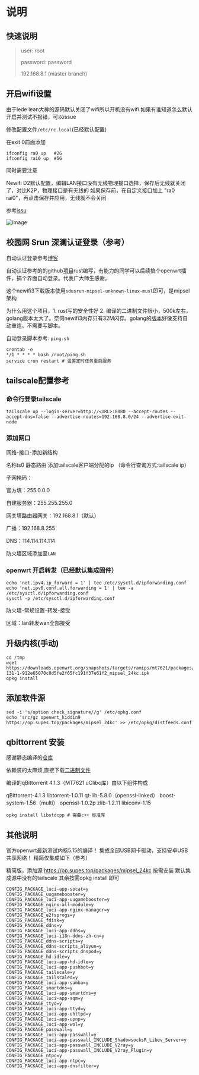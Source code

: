 # 说明

## 快速说明
> user: root
> 
> password: password
> 
> 192.168.8.1 (master branch)

## 开启wifi设置
由于lede lean大神的源码默认关闭了wifi所以开机没有wifi
如果有谁知道怎么默认开启并测试不报错，可以issue

修改配置文件`/etc/rc.local`(已经默认配置)

在exit 0前面添加

```shell
ifconfig ra0 up   #2G
ifconfig rai0 up  #5G
```

同时需要注意

Newifi D2默认配置，编辑LAN接口没有无线物理接口选择，保存后无线就关闭了，对比K2P，物理接口是有无线的
如果保存前，在自定义接口加上 "ra0 rai0"，再点击保存并应用，无线就不会关闭

参考[issu](https://github.com/coolsnowwolf/lede/issues/8259)



![image](https://user-images.githubusercontent.com/8328013/141735800-bc5751af-7e19-44bc-b9c3-1d9f13eada4f.png)

## 校园网 Srun 深澜认证登录（参考）

自动认证登录参考[博客](https://blog.csdn.net/qq248606117/article/details/125144699)

自动认证参考的的github[项目](https://github.com/zu1k/sdusrun)rust编写，有能力的同学可以后续搞个openwrt插件，搞个界面自动登录。代表广大师生感谢。

这个newifi3下载版本使用`sdusrun-mipsel-unknown-linux-musl`即可，是mipsel架构

为什么用这个项目，1. rust写的安全性好 2. 编译的二进制文件很小，500k左右，golang版本太大了。奈何newifi3内存只有32M闪存。golang的[版本](https://github.com/hstable/SRUN_LOGIN)好像支持自动重连。不需要写脚本。

自动登录脚本参考: `ping.sh`

```shell
crontab -e
*/1 * * * * bash /root/ping.sh
service cron restart # 设置定时任务重启服务
```



## tailscale配置参考

### 命令行登录tailscale

```shell
tailscale up --login-server=http://<URL>:8080 --accept-routes --accept-dns=false --advertise-routes=192.168.8.0/24 --advertise-exit-node
```

### 添加网口

网络-接口-添加新结构

名称ts0 静态路由 添加tailscale客户端分配的ip （命令行查询方式:tailscale ip）

子网掩码：

官方填：255.0.0.0

自建服务器：255.255.255.0

网关填路由器网关：192.168.8.1（默认）

广播：192.168.8.255

DNS：114.114.114.114

防火墙区域添加至`LAN`

### openwrt 开启转发（已经默认集成固件）

```shell
echo 'net.ipv4.ip_forward = 1' | tee /etc/sysctl.d/ipforwarding.conf
echo 'net.ipv6.conf.all.forwarding = 1' | tee -a /etc/sysctl.d/ipforwarding.conf
sysctl -p /etc/sysctl.d/ipforwarding.conf
```

防火墙-常规设置-转发-接受

区域：lan转发wan全部接受

## 升级内核(手动)

```shell
cd /tmp
wget https://downloads.openwrt.org/snapshots/targets/ramips/mt7621/packages/kernel_5.10.
131-1-912e65070c8d5fe2f65fc191f37e61f2_mipsel_24kc.ipk
opkg install 
```

## 添加软件源

```shell
sed -i 's/option check_signature//g' /etc/opkg.conf
echo 'src/gz openwrt_kiddin9 https://op.supes.top/packages/mipsel_24kc' >> /etc/opkg/distfeeds.conf
```

## qbittorrent 安装

感谢静态编译的[仓库](https://github.com/jsp1256/qBittorrent_cross_complie)

依赖装的太麻烦,直接下载[二进制文件](https://github.com/jsp1256/qBittorrent_cross_complie/blob/master/bin/4.4.0/qbittorrent-nox)


编译的qBittorrent 4.1.3（MT7621 uClibc库）由以下组件构成

qBittorrent-4.1.3
libtorrent-1.0.11
qt-lib-5.8.0（openssl-linked）
boost-system-1.56（multi）
openssl-1.0.2p
zlib-1.2.11
libiconv-1.15

```shell
opkg install libstdcpp # 需要c++ 标准库
```

## 其他说明

官方openwrt最新测试内核5.15的编译！
集成全部USB网卡驱动，支持安卓USB共享网络！
精简仅集成如下（参考）

精简版，添加源 https://op.supes.top/packages/mipsel_24kc
按需安装
默认集成源中没有的tailscale
其余按需opkg install 即可

```shell
CONFIG_PACKAGE_luci-app-socat=y
CONFIG_PACKAGE_uugamebooster=y
CONFIG_PACKAGE_luci-app-uugamebooster=y
CONFIG_PACKAGE_nginx-all-module=y
CONFIG_PACKAGE_luci-app-nginx-manager=y
CONFIG_PACKAGE_e2fsprogs=y
CONFIG_PACKAGE_fdisk=y
CONFIG_PACKAGE_ddns=y
CONFIG_PACKAGE_luci-app-ddns=y
CONFIG_PACKAGE_luci-i18n-ddns-zh-cn=y
CONFIG_PACKAGE_ddns-scripts=y
CONFIG_PACKAGE_ddns-scripts_aliyun=y
CONFIG_PACKAGE_ddns-scripts_dnspod=y
CONFIG_PACKAGE_hd-idle=y
CONFIG_PACKAGE_luci-app-hd-idle=y
CONFIG_PACKAGE_luci-app-pushbot=y
CONFIG_PACKAGE_tailscale=y
CONFIG_PACKAGE_tailscaled=y
CONFIG_PACKAGE_luci-app-samba=y
CONFIG_PACKAGE_smartdns=y
CONFIG_PACKAGE_luci-app-smartdns=y
CONFIG_PACKAGE_luci-app-sqm=y
CONFIG_PACKAGE_ttyd=y
CONFIG_PACKAGE_luci-app-ttyd=y
CONFIG_PACKAGE_luci-app-uhttpd=y
CONFIG_PACKAGE_luci-app-upnp=y
CONFIG_PACKAGE_luci-app-wol=y
CONFIG_PACKAGE_passwall=y
CONFIG_PACKAGE_luci-app-passwall=y
CONFIG_PACKAGE_luci-app-passwall_INCLUDE_ShadowsocksR_Libev_Server=y
CONFIG_PACKAGE_luci-app-passwall_INCLUDE_V2ray=y
CONFIG_PACKAGE_luci-app-passwall_INCLUDE_V2ray_Plugin=y
CONFIG_PACKAGE_ntpc=y
CONFIG_PACKAGE_luci-app-ntpc=y
CONFIG_PACKAGE_luci-app-dnsfilter=y
```
